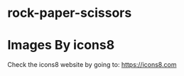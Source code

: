 # rock-paper-scissors

# Images By icons8

Check the icons8 website by going to: https://icons8.com
